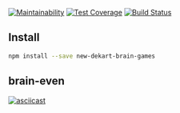 [![Maintainability](https://api.codeclimate.com/v1/badges/a99a88d28ad37a79dbf6/maintainability)](https://codeclimate.com/github/codeclimate/codeclimate/maintainability)
[![Test Coverage](https://api.codeclimate.com/v1/badges/a99a88d28ad37a79dbf6/test_coverage)](https://codeclimate.com/github/codeclimate/codeclimate/test_coverage)
[![Build Status](https://travis-ci.org/NewDekart/frontend-project-lvl1.svg?branch=master)](https://travis-ci.org/NewDekart/frontend-project-lvl1)

## Install

```sh
npm install --save new-dekart-brain-games
```

## brain-even

[![asciicast](https://asciinema.org/a/96e5HyULKjqurj3xlDGok7XyC.png)](https://asciinema.org/a/96e5HyULKjqurj3xlDGok7XyC)

